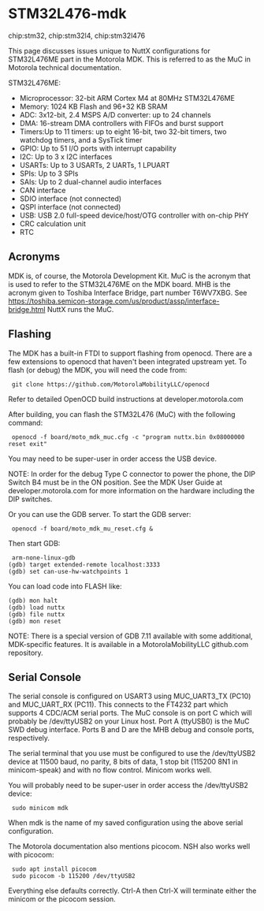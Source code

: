 # STM32L476-mdk

<div class="tags">

chip:stm32, chip:stm32l4, chip:stm32l476

</div>

This page discusses issues unique to NuttX configurations for
STM32L476ME part in the Motorola MDK. This is referred to as the MuC in
Motorola technical documentation.

STM32L476ME:

  - Microprocessor: 32-bit ARM Cortex M4 at 80MHz STM32L476ME
  - Memory: 1024 KB Flash and 96+32 KB SRAM
  - ADC: 3x12-bit, 2.4 MSPS A/D converter: up to 24 channels
  - DMA: 16-stream DMA controllers with FIFOs and burst support
  - Timers:Up to 11 timers: up to eight 16-bit, two 32-bit timers, two
    watchdog timers, and a SysTick timer
  - GPIO: Up to 51 I/O ports with interrupt capability
  - I2C: Up to 3 x I2C interfaces
  - USARTs: Up to 3 USARTs, 2 UARTs, 1 LPUART
  - SPIs: Up to 3 SPIs
  - SAIs: Up to 2 dual-channel audio interfaces
  - CAN interface
  - SDIO interface (not connected)
  - QSPI interface (not connected)
  - USB: USB 2.0 full-speed device/host/OTG controller with on-chip PHY
  - CRC calculation unit
  - RTC

## Acronyms

MDK is, of course, the Motorola Development Kit. MuC is the acronym that
is used to refer to the STM32L476ME on the MDK board. MHB is the acronym
given to Toshiba Interface Bridge, part number T6WV7XBG. See
<https://toshiba.semicon-storage.com/us/product/assp/interface-bridge.html>
NuttX runs the MuC.

## Flashing

The MDK has a built-in FTDI to support flashing from openocd. There are
a few extensions to openocd that haven't been integrated upstream yet.
To flash (or debug) the MDK, you will need the code from:

     git clone https://github.com/MotorolaMobilityLLC/openocd

Refer to detailed OpenOCD build instructions at developer.motorola.com

After building, you can flash the STM32L476 (MuC) with the following
command:

     openocd -f board/moto_mdk_muc.cfg -c "program nuttx.bin 0x08000000 reset exit"

You may need to be super-user in order access the USB device.

NOTE: In order for the debug Type C connector to power the phone, the
DIP Switch B4 must be in the ON position. See the MDK User Guide at
developer.motorola.com for more information on the hardware including
the DIP switches.

Or you can use the GDB server. To start the GDB server:

     openocd -f board/moto_mdk_mu_reset.cfg &

Then start GDB:

     arm-none-linux-gdb
    (gdb) target extended-remote localhost:3333
    (gdb) set can-use-hw-watchpoints 1

You can load code into FLASH like:

    (gdb) mon halt
    (gdb) load nuttx
    (gdb) file nuttx
    (gdb) mon reset

NOTE: There is a special version of GDB 7.11 available with some
additional, MDK-specific features. It is available in a
MotorolaMobilityLLC github.com repository.

## Serial Console

The serial console is configured on USART3 using MUC\_UART3\_TX (PC10)
and MUC\_UART\_RX (PC11). This connects to the FT4232 part which
supports 4 CDC/ACM serial ports. The MuC console is on port C which will
probably be /dev/ttyUSB2 on your Linux host. Port A (ttyUSB0) is the MuC
SWD debug interface. Ports B and D are the MHB debug and console ports,
respectively.

The serial terminal that you use must be configured to use the
/dev/ttyUSB2 device at 11500 baud, no parity, 8 bits of data, 1 stop bit
(115200 8N1 in minicom-speak) and with no flow control. Minicom works
well.

You will probably need to be super-user in order access the /dev/ttyUSB2
device:

     sudo minicom mdk

When mdk is the name of my saved configuration using the above serial
configuration.

The Motorola documentation also mentions picocom. NSH also works well
with picocom:

     sudo apt install picocom
     sudo picocom -b 115200 /dev/ttyUSB2

Everything else defaults correctly. Ctrl-A then Ctrl-X will terminate
either the minicom or the picocom session.
